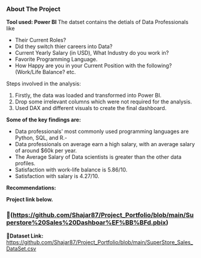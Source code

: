 ### About The Project
**Tool used: Power BI**
The datset contains the detials of Data Professionals like
- Their Current Roles?
- Did they switch thier careers into Data?
- Current Yearly Salary (in USD), What Industry do you work in?
- Favorite Programming Language.
- How Happy are you in your Current Position with the following? (Work/Life Balance? etc.

Steps involved in the analysis:
1. Firstly, the data was loaded and transformed into Power BI.
2. Drop some irrelevant columns which were not required for the analysis.
3. Used DAX and different visuals to create the final dashboard.

**Some of the key findings are:**
- Data professionals' most commonly used programming languages are Python, SQL, and R.-
-  Data professionals on average earn a high salary, with an average salary of around $60k per year.
- The Average Salary of Data scientists is greater than the other data profiles.
- Satisfaction with work-life balance is 5.86/10.
- Satisfaction with salary is 4.27/10.

**Recommendations:**

**Project link below.**
### 🔗(https://github.com/Shajar87/Project_Portfolio/blob/main/Superstore%20Sales%20Dashboar%EF%BB%BFd.pbix)

**🔗Dataset Link:** https://github.com/Shajar87/Project_Portfolio/blob/main/SuperStore_Sales_DataSet.csv

